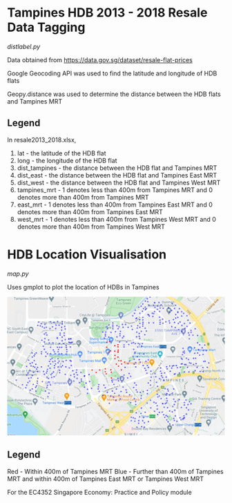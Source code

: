 # Tampines HDB 2013 - 2018 Resale Data Tagging

_distlabel.py_

Data obtained from https://data.gov.sg/dataset/resale-flat-prices

Google Geocoding API was used to find the latitude and longitude of HDB flats

Geopy.distance was used to determine the distance between the HDB flats and Tampines MRT

## Legend
In resale2013_2018.xlsx, 

1. lat - the latitude of the HDB flat
2. long - the longitude of the HDB flat
3. dist_tampines - the distance between the HDB flat and Tampines MRT
4. dist_east - the distance between the HDB flat and Tampines East MRT
5. dist_west - the distance between the HDB flat and Tampines West MRT
6. tampines_mrt - 1 denotes less than 400m from Tampines MRT and 0 denotes more than 400m from Tampines MRT
7. east_mrt - 1 denotes less than 400m from Tampines East MRT and 0 denotes more than 400m from Tampines East MRT
8. west_mrt - 1 denotes less than 400m from Tampines West MRT and 0 denotes more than 400m from Tampines West MRT

# HDB Location Visualisation

_map.py_

Uses gmplot to plot the location of HDBs in Tampines

![visualisation](/visualisation.jpg)

## Legend
Red - Within 400m of Tampines MRT
Blue - Further than 400m of Tampines MRT and within 400m of Tampines East MRT or Tampines West MRT

For the EC4352 Singapore Economy: Practice and Policy module